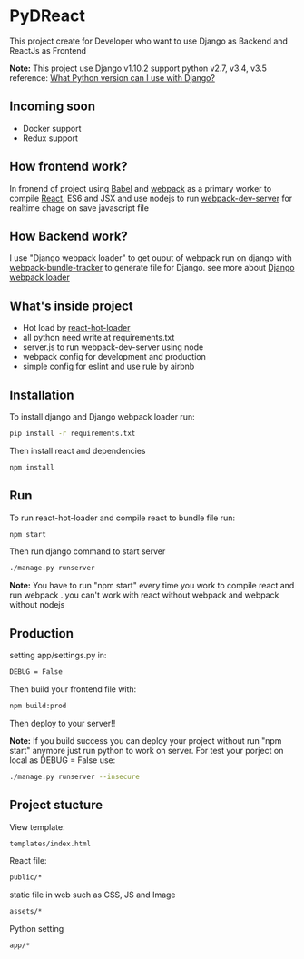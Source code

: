 # PyDReact

This project create for Developer who want to use Django as Backend and ReactJs as Frontend

__Note:__ This project use Django v1.10.2 support python v2.7, v3.4, v3.5 reference: [What Python version can I use with Django?](https://docs.djangoproject.com/en/1.10/faq/install/#faq-python-version-support)

## Incoming soon

 - Docker support
 - Redux support 


## How frontend work? 

In fronend of project using [Babel](https://github.com/babel/babel) and [webpack](https://github.com/webpack/webpack) as a primary worker to compile [React](https://facebook.github.io/react/), ES6 and JSX and use nodejs to run [webpack-dev-server](https://github.com/webpack/webpack-dev-server) for realtime chage on save javascript file



## How Backend work? 

I use "Django webpack loader" to get ouput of webpack run on django with [webpack-bundle-tracker](https://github.com/owais/webpack-bundle-tracker) to generate file for Django. see more about [Django webpack loader](https://github.com/owais/django-webpack-loader)



## What's inside project

 - Hot load by [react-hot-loader](https://github.com/gaearon/react-hot-loader)
 - all python need write at requirements.txt 
 - server.js to run webpack-dev-server using node 
 - webpack config for development and production 
 - simple config for eslint and use rule by airbnb
 
 
## Installation

To install django and Django webpack loader run: 
```bash
pip install -r requirements.txt
```
Then install react and dependencies

```bash
npm install
```

## Run

To run react-hot-loader and compile react to bundle file run: 

```bash
npm start
```

Then run django command to start server

```bash
./manage.py runserver
```

__Note:__ You have to run "npm start" every time you work to compile react and run webpack . you can't work with react without webpack and webpack without nodejs 

## Production 

setting app/settings.py in: 

```bash
DEBUG = False
```

Then build your frontend file with:

```bash
npm build:prod
```

Then deploy to your server!!

__Note:__ If you build success you can deploy your project without run "npm start" anymore just run python to work on server. For test your porject on local as DEBUG = False use: 

```bash
./manage.py runserver --insecure
```

## Project stucture

View template:

```bash
templates/index.html
```

React file:

```bash
public/*
```

static file in web such as CSS, JS and Image 


```bash
assets/*
```

Python setting 

```bash
app/*
```
